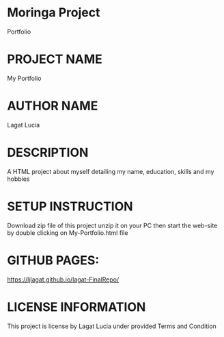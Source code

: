 # Moringa Project
Portfolio
# PROJECT NAME
My Portfolio
# AUTHOR NAME
Lagat Lucia
# DESCRIPTION
A HTML project about myself detailing my name, education, skills and my hobbies
# SETUP INSTRUCTION
Download zip file of this project unzip it on your PC then start the web-site by double clicking on My-Portfolio.html file
# GITHUB PAGES:
https://ljlagat.github.io/lagat-FinalRepo/
# LICENSE INFORMATION
This project is license by Lagat Lucia under provided Terms and Condition